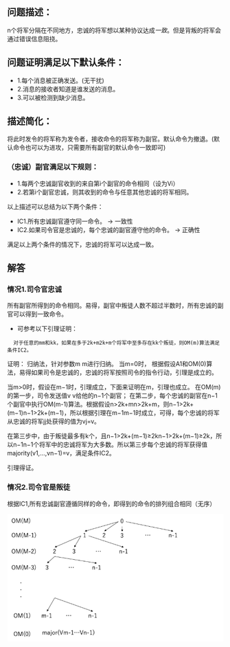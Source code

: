 ## 问题描述：
n个将军分隔在不同地方，忠诚的将军想以某种协议达成*一致*。但是背叛的将军会通过错误信息阻挠。

##  问题证明满足以下默认条件：
* 1.每个消息被正确发送。(无干扰)
* 2.消息的接收者知道是谁发送的消息。
* 3.可以被检测到缺少消息。

## 描述简化：
将此时发令的将军称为发令者，接收命令的将军称为副官。默认命令为撤退。(默认命令也可以为进攻，只需要所有副官的默认命令一致即可)
### （忠诚）副官满足以下规则：
* 1.每两个忠诚副官收到的来自第i个副官的命令相同（设为Vi）
* 2.若第i个副官忠诚，则其收到的命令与任意其他忠诚的将军相同。

以上描述可以总结为以下两个条件：
* IC1.所有忠诚副官遵守同一命令。 -> 一致性
* IC2.如果司令官是忠诚的，每个忠诚的副官遵守他的命令。 -> 正确性

满足以上两个条件的情况下，忠诚的将军可以达成一致。

## 解答
### 情况1.司令官忠诚
所有副官所得到的命令相同。易得，副官中叛徒人数不超过半数时，所有忠诚的副官可以得到一致命令。

* 可参考以下引理证明：
```
  对于任意的mm和kk，如果在多于2k+m2k+m个将军中至多存在kk个叛徒，则OM(m)算法满足条件IC2。
```
证明： 归纳法，针对参数m
m进行归纳。
当m=0时，
根据假设A1和OM(0)算法，易得如果司令是忠诚的，忠诚的将军按照司令的指令行动，引理是成立的。

当m>0时，假设在m−1时，引理成立，下面来证明在m，引理也成立。
在OM(m)的第一步，司令发送值v
v给他的n−1个副官；
在第二步，每个忠诚的副官在n−1个副官中执行OM(m-1)算法。根据假设n>2k+mn>2k+m，则n−1>2k+(m−1)n−1>2k+(m−1)，所以根据引理在m−1m−1时成立，可得，每个忠诚的将军从忠诚的将军jj处获得的值为vj=v。

在第三步中，由于叛徒最多有k个，且n−1>2k+(m−1)≥2kn−1>2k+(m−1)≥2k，所以n−1n−1个将军中的忠诚将军为大多数。所以第三步每个忠诚的将军获得值majority(v1,...,vn−1)=v，满足条件IC2。

引理得证。

### 情况2.司令官是叛徒
根据IC1,所有忠诚副官遵循同样的命令，即得到的命令的排列组合相同（无序）

 ![](https://github.com/liuzhen910201/Byzantine-failures/blob/master/m_1_n_1.png)
